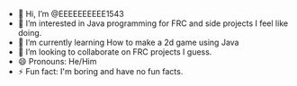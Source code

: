 - 👋 Hi, I’m @EEEEEEEEEE1543
- 👀 I’m interested in Java programming for FRC and side projects I feel like doing.
- 🌱 I’m currently learning How to make a 2d game using Java
- 💞️ I’m looking to collaborate on FRC projects I guess.
- 😄 Pronouns: He/Him
- ⚡ Fun fact: I'm boring and have no fun facts.

<!---
EEEEEEEEEE1543/EEEEEEEEEE1543 is a ✨ special ✨ repository because its `README.md` (this file) appears on your GitHub profile.
You can click the Preview link to take a look at your changes.
--->
